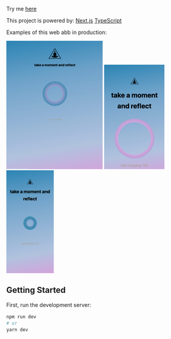 Try me
[here](https://meditation-iota.vercel.app/)

This project is powered by:
[Next.js](https://nextjs.org/)
[TypeScript](https://www.typescriptlang.org/)

Examples of this web abb in production:

![Ipad Pro](prod/meditationIpadPro.png)
![Pixel 2 XL](prod/meditationPixel2XL.png)
![Iphone 5 SE](prod/meditationIphone5SE.png)



## Getting Started

First, run the development server:

```bash
npm run dev
# or
yarn dev
```
